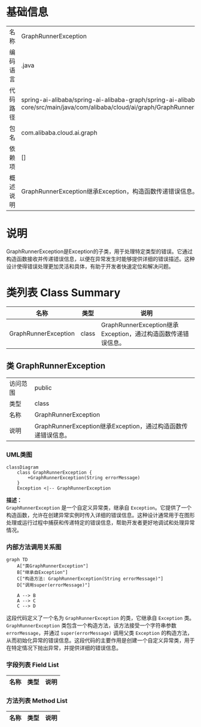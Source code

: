 # 基础信息

|      |      |
|------|------|
| 名称 | GraphRunnerException |
| 编码语言 | .java |
| 代码路径 | spring-ai-alibaba/spring-ai-alibaba-graph/spring-ai-alibaba-graph-core/src/main/java/com/alibaba/cloud/ai/graph/GraphRunnerException.java |
| 包名 | com.alibaba.cloud.ai.graph |
| 依赖项 | [] |
| 概述说明 | GraphRunnerException继承Exception，构造函数传递错误信息。 |

# 说明

GraphRunnerException是Exception的子类，用于处理特定类型的错误。它通过构造函数接收并传递错误信息，以便在异常发生时能够提供详细的错误描述。这种设计使得错误处理更加灵活和具体，有助于开发者快速定位和解决问题。

# 类列表 Class Summary

| 名称   | 类型  | 说明 |
|-------|------|-------------|
| GraphRunnerException | class | GraphRunnerException继承Exception，通过构造函数传递错误信息。 |



## 类 GraphRunnerException

|      |      |
|------|------|
| 访问范围 | public |
| 类型 | class |
| 名称 | GraphRunnerException |
| 说明 | GraphRunnerException继承Exception，通过构造函数传递错误信息。 |


### UML类图

```mermaid
classDiagram
    class GraphRunnerException {
        +GraphRunnerException(String errorMessage)
    }
    Exception <|-- GraphRunnerException
```

**描述：**  
`GraphRunnerException` 是一个自定义异常类，继承自 `Exception`。它提供了一个构造函数，允许在创建异常实例时传入详细的错误信息。这种设计通常用于在图形处理或运行过程中捕获和传递特定的错误信息，帮助开发者更好地调试和处理异常情况。


### 内部方法调用关系图

```mermaid
graph TD
    A["类GraphRunnerException"]
    B["继承自Exception"]
    C["构造方法: GraphRunnerException(String errorMessage)"]
    D["调用super(errorMessage)"]

    A --> B
    A --> C
    C --> D
```

这段代码定义了一个名为 `GraphRunnerException` 的类，它继承自 `Exception` 类。`GraphRunnerException` 类包含一个构造方法，该方法接受一个字符串参数 `errorMessage`，并通过 `super(errorMessage)` 调用父类 `Exception` 的构造方法，从而初始化异常的错误信息。这段代码的主要作用是创建一个自定义异常类，用于在特定情况下抛出异常，并提供详细的错误信息。

### 字段列表 Field List

| 名称  | 类型  | 说明 |
|-------|-------|------|

### 方法列表 Method List

| 名称  | 类型  | 说明 |
|-------|-------|------|




